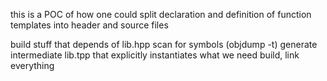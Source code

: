 this is a POC of how one could split declaration
and definition of function templates into
header and source files

build stuff that depends of lib.hpp
scan for symbols (objdump -t)
generate intermediate lib.tpp that explicitly instantiates
what we need
build, link everything

